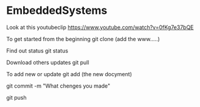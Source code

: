 # EmbeddedSystems

Look at this youtubeclip
https://www.youtube.com/watch?v=0fKg7e37bQE

To get started from the beginning
git clone (add the www.....)

Find out status
git status

Download others updates
git pull 

To add new or update
git add (the new docyment)

git commit -m "What chenges you made"

git push



